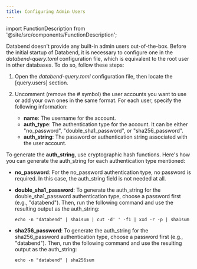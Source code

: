```yaml
---
title: Configuring Admin Users
---
```

import FunctionDescription from '@site/src/components/FunctionDescription';

<FunctionDescription description="Introduced: v1.1.75"/>

Databend doesn't provide any built-in admin users out-of-the-box. Before the initial startup of Databend, it is necessary to configure one in the *databend-query.toml* configuration file, which is equivalent to the root user in other databases. To do so, follow these steps:

1. Open the *databend-query.toml* configuration file, then locate the [query.users] section.

2. Uncomment (remove the # symbol) the user accounts you want to use or add your own ones in the same format. For each user, specify the following information:
    - **name**: The username for the account.
    - **auth_type**: The authentication type for the account. It can be either "no_password", "double_sha1_password", or "sha256_password".
    - **auth_string**: The password or authentication string associated with the user account.

To generate the **auth_string**, use cryptographic hash functions. Here's how you can generate the auth_string for each authentication type mentioned:

- **no_password**: For the no_password authentication type, no password is required. In this case, the auth_string field is not needed at all.

- **double_sha1_password**: To generate the auth_string for the double_sha1_password authentication type, choose a password first (e.g., "databend"). Then, run the following command and use the resulting output as the auth_string:

  ```shell
  echo -n "databend" | sha1sum | cut -d' ' -f1 | xxd -r -p | sha1sum
  ```

- **sha256_password**: To generate the auth_string for the sha256_password authentication type, choose a password first (e.g., "databend"). Then, run the following command and use the resulting output as the auth_string:

  ```shell
  echo -n "databend" | sha256sum
  ```